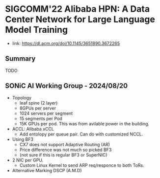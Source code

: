 # SIGCOMM'22 Alibaba HPN: A Data Center Network for Large Language Model Training

- link: https://dl.acm.org/doi/10.1145/3651890.3672265

## Summary

TODO

## SONiC AI Working Group - 2024/08/20

- Topology
  - leaf spine (2 layer)
  - 8GPUs per server
  - 1024 servers per segment
  - 15 segments per Pod
  - 15K GPUs per pod. This was from avilable power in the building.
- ACCL: Alibaba xCCL
  - Add entolopy per queue pair. Can do with customized NCCL.
- Using BF3
  - CX7 does not support Adaptive Routing (AR)
  - Price difference was not much so picked BF3
  - (not sure if this is regular BF3 or SuperNIC)
- 2 NIC per GPU.
  - Custom Linux Kernel to send ARP req/responce to both ToRs.
- Alternative Marking DSCP (A.M.D)

